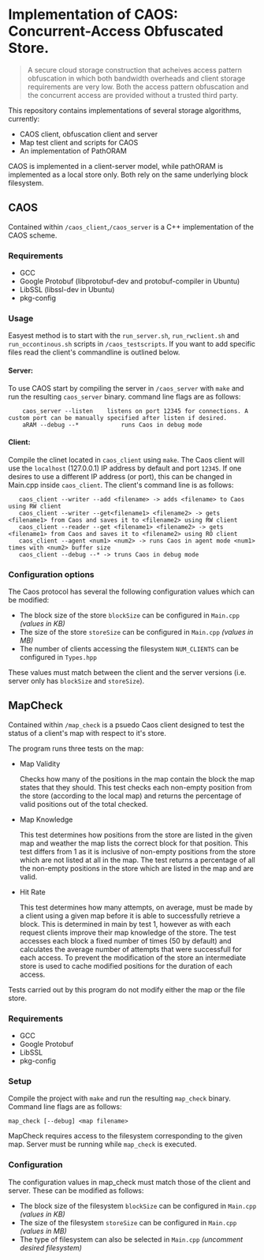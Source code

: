 # Implementation of CAOS: Concurrent-Access Obfuscated Store.

> A secure cloud storage construction that acheives access pattern obfuscation in which both bandwidth overheads and client storage requirements are very low. Both the access pattern obfuscation and the concurrent access are provided without a trusted third party.

This repository contains implementations of several storage algorithms, currently:

  - CAOS client, obfuscation client and server
  - Map test client and scripts for CAOS
  - An implementation of PathORAM

CAOS is implemented in a client-server model, while pathORAM is implemented as a local store only.
Both rely on the same underlying block filesystem.

## CAOS
Contained within ```/caos_client```,```/caos_server``` is a C++ implementation of the CAOS scheme.

### Requirements
  - GCC
  - Google Protobuf (libprotobuf-dev and protobuf-compiler in Ubuntu)
  - LibSSL (libssl-dev in Ubuntu)
  - pkg-config

### Usage

Easyest method is to start with the ```run_server.sh```, ```run_rwclient.sh``` and ```run_occontinous.sh``` scripts in ```/caos_testscripts```. If you want to add specific files read the client's commandline is outlined below.

#### Server:
To use CAOS start by compiling the server in ```/caos_server``` with ```make``` and run the resulting ```caos_server``` binary. command line flags are as follows:
```
	caos_server --listen	listens on port 12345 for connections. A custom port can be manually specified after listen if desired.
	aRAM --debug --*            runs Caos in debug mode
```

#### Client:
Compile the clinet located in ```caos_client``` using ```make```. The Caos client will use the ```localhost``` (127.0.0.1) IP address by default and port ```12345```. If one desires to use a different IP address (or port), this can be changed in Main.cpp inside ```caos_client```. The client's command line is as follows:


```
   caos_client --writer --add <filename> -> adds <filename> to Caos using RW client
   caos_client --writer --get<filename1> <filename2> -> gets <filename1> from Caos and saves it to <filename2> using RW client
   caos_client --reader --get <filename1> <filename2> -> gets <filename1> from Caos and saves it to <filename2> using RO client
   caos_client --agent <num1> <num2> -> runs Caos in agent mode <num1> times with <num2> buffer size
   caos_client --debug --* -> truns Caos in debug mode
```



### Configuration options
The Caos protocol has several the following configuration values which can be modified:
  - The block size of the store ``blockSize`` can be configured in ``Main.cpp`` *(values in KB)*
  - The size of the store ``storeSize`` can be configured in ``Main.cpp`` *(values in MB)*
  - The number of clients accessing the filesystem ``NUM_CLIENTS`` can be configured in ``Types.hpp``

These values must match between the client and the server versions (i.e. server only has ``blockSize`` and ``storeSize``).


## MapCheck
Contained within ```/map_check``` is a psuedo Caos client designed to test the status of a client's map with respect to it's store.

The program runs three tests on the map:

- Map Validity

	Checks how many of the positions in the map contain the block the map states that they should. This test checks each non-empty position from the store (according to the local map) and returns the percentage of valid positions out of the total checked.

- Map Knowledge

	This test determines how positions from the store are listed in the given map and weather the map lists the correct block for that position. This test differs from 1 as it is inclusive of non-empty positions from the store which are not listed at all in the map. The test returns a percentage of all the non-empty positions in the store which are listed in the map and are valid.

- Hit Rate

	This test determines how many attempts, on average, must be made by a client using a given map before it is able to successfully retrieve a block. This is determined in main by test 1, however as with each request clients improve their map knowledge of the store. The test accesses each block a fixed number of times (50 by default) and calculates the average number of attempts that were successfull for each access. To prevent the modification of the store an intermediate store is used to cache modified positions for the duration of each access.

Tests carried out by this program do not modify either the map or the file store.

### Requirements
  - GCC
  - Google Protobuf
  - LibSSL
  - pkg-config

### Setup
Compile the project with ```make``` and run the resulting ```map_check``` binary. Command line flags are as follows:

```
map_check [--debug] <map filename>
```

MapCheck requires access to the filesystem corresponding to the given map. Server must be running while ```map_check``` is executed.

### Configuration
The configuration values in map_check must match those of the client and server. These can be modified as follows:
  - The block size of the filesystem ``blockSize`` can be configured in ``Main.cpp`` *(values in KB)*
  - The size of the filesystem ``storeSize`` can be configured in ``Main.cpp`` *(values in MB)*
  - The type of filesystem can also be selected in ``Main.cpp`` *(uncomment desired filesystem)*
